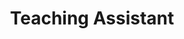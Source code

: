 ---
title: Teaching Assistant
order: 2
courses:
  - code: ROB 301
    title: Introduction to Robotics
    terms: Fall 2015, 2016, 2017
    img: /assets/img/rob301.png
    description: This course is intended to provide an introduction and a very interdisciplinary experience to robotics.  The structure of the course is modular and reflects the perception-control-action paradigm of robotics.  The course, however, aims for breadth, covering an introduction to the key aspects of general robotic systems, rather than depth, which is available in later more advanced courses.  Applications addressed include robotics in space, autonomous terrestrial exploration, biomedical applications such as surgery and assistive robots, and personal robotics.  The course culminates in a hardware project centered on robot integration.
---